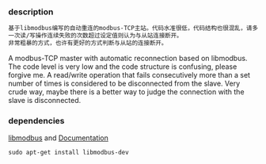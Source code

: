 ### description
``` txt
基于libmodbus编写的自动重连的modbus-TCP主站。代码水准很低，代码结构也很混乱，请多见谅。
一次读/写操作连续失败的次数超过设定值则认为与从站连接断开。
非常粗暴的方式，也许有更好的方式判断与从站的连接断开。
```
A modbus-TCP master with automatic reconnection based on libmodbus. The code level is very low and the code structure is confusing, please forgive me.
A read/write operation that fails consecutively more than a set number of times is considered to be disconnected from the slave.
Very crude way, maybe there is a better way to judge the connection with the slave is disconnected.

### dependencies
[libmodbus](https://github.com/stephane/libmodbus) and [Documentation](https://libmodbus.org/reference)
``` shell
sudo apt-get install libmodbus-dev
```

